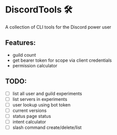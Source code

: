 <h1>DiscordTools 🛠</h1>

A collection of CLI tools for the Discord power user

## Features:
- guild count
- get bearer token for scope via client credentials
- permission calculator

## TODO:
- [ ] list all user and guild experiments
- [ ] list servers in experiments
- [ ] user lookup using bot token
- [ ] current versions
- [ ] status page status
- [ ] intent calculator
- [ ] slash command create/delete/list
